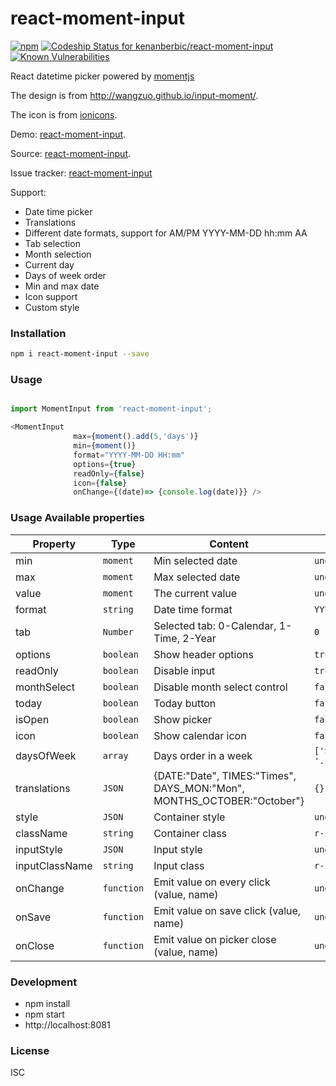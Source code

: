 # react-moment-input
[![npm](https://img.shields.io/npm/v/react-moment-input.svg)](https://www.npmjs.com/package/react-moment-input)
[ ![Codeship Status for kenanberbic/react-moment-input](https://app.codeship.com/projects/defd3130-8d08-0135-56c7-72b04f178433/status?branch=master)](https://app.codeship.com/projects/249635)
[![Known Vulnerabilities](https://snyk.io/test/npm/react-moment-input/badge.svg)](https://snyk.io/test/npm/react-moment-input)

React datetime picker powered by [momentjs](http://momentjs.com)

The design is from http://wangzuo.github.io/input-moment/.

The icon is from [ionicons](http://ionicons.com/).

Demo: [react-moment-input](https://kenanberbic.bitbucket.io/react-moment-input/).

Source: [react-moment-input](https://git@bitbucket.org/kenanberbic/react-moment-input).

Issue tracker: [react-moment-input](https://bitbucket.org/kenanberbic/react-moment-input/issues)

Support:

* Date time picker
* Translations
* Different date formats, support for AM/PM YYYY-MM-DD hh:mm AA
* Tab selection
* Month selection
* Current day
* Days of week order
* Min and max date
* Icon support
* Custom style

### Installation
``` sh
npm i react-moment-input --save
```

### Usage
``` javascript

import MomentInput from 'react-moment-input';

<MomentInput
              max={moment().add(5,'days')}
              min={moment()}
              format="YYYY-MM-DD HH:mm"
              options={true}
              readOnly={false}
              icon={false}
              onChange={(date)=> {console.log(date)}} />
```

### Usage Available properties

| Property | Type | Content  | Default Value |
| --- | --- | --- | --- |
| min | `moment` | Min selected date | `undefined`
| max | `moment` | Max selected date | `undefined`
| value | `moment` | The current value | `undefined`
| format | `string` | Date time format | `YYYY-MM-DD HH:mm`
| tab | `Number` | Selected tab: 0-Calendar, 1-Time, 2-Year  | `0`
| options | `boolean` | Show header options  | `true`
| readOnly | `boolean` | Disable input  | `true`
| monthSelect | `boolean` | Disable month select control  | `false`
| today | `boolean` | Today button  | `false`
| isOpen | `boolean` | Show picker  | `false`
| icon | `boolean` | Show calendar icon  | `false`
| daysOfWeek | `array` | Days order in a week  | `['Sun','Mon','Tue', '...']`
| translations | `JSON` | {DATE:"Date", TIMES:"Times", DAYS_MON:"Mon", MONTHS_OCTOBER:"October"}  | `{}`
| style | `JSON` | Container style  | `undefined`
| className | `string` | Container class  | `r-input-group`
| inputStyle | `JSON` | Input style  | `undefined`
| inputClassName | `string` | Input class | `r-input`
| onChange | `function` | Emit value on every click (value, name) | `undefined`
| onSave | `function` | Emit value on save click (value, name)  | `undefined`
| onClose | `function` | Emit value on picker close (value, name)  | `undefined`

### Development
- npm install
- npm start
- http://localhost:8081

### License
ISC